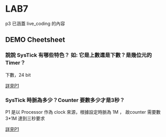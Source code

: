 # LAB7

p3 已涵蓋 live_coding 的內容

## DEMO Cheetsheet

### 說說 SysTick 有哪些特色？ 如: 它是上數還是下數？是幾位元的 Timer？

下數，24 bit

[詳見P1](https://github.com/chilin0525/NCTUCS_MPSL_LAB/blob/master/LAB7/P1/README.md)

### SysTick 時脈為多少？Counter 要數多少才是3秒？

P1 是以 Processor 作為 clock 來源，根據設定時脈為 1M ， 故counter 需要數 3*1M 達到三秒要求

[詳見P1](https://github.com/chilin0525/NCTUCS_MPSL_LAB/blob/master/LAB7/P1/README.md)

